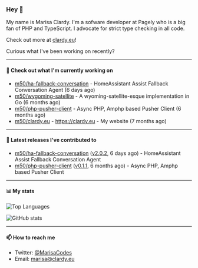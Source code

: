 ### Hey 👋

My name is Marisa Clardy. I'm a sofware developer at Pagely who is a big fan of PHP and TypeScript. I advocate for strict type checking in all code.

Check out more at [clardy.eu](https://clardy.eu)!

Curious what I've been working on recently?

---

#### 👷  Check out what I'm currently working on

- [m50/ha-fallback-conversation](https://github.com/m50/ha-fallback-conversation) - HomeAssistant Assist Fallback Conversation Agent (6 days ago)
- [m50/wygoming-satellite](https://github.com/m50/wygoming-satellite) - A wyoming-satellite-esque implementation in Go (6 months ago)
- [m50/php-pusher-client](https://github.com/m50/php-pusher-client) - Async PHP, Amphp based Pusher Client (6 months ago)
- [m50/clardy.eu](https://github.com/m50/clardy.eu) - https://clardy.eu - My website (7 months ago)

---

#### 🔭  Latest releases I've contributed to

- [m50/ha-fallback-conversation](https://github.com/m50/ha-fallback-conversation) ([v2.0.2](https://github.com/m50/ha-fallback-conversation/releases/tag/v2.0.2), 6 days ago) - HomeAssistant Assist Fallback Conversation Agent
- [m50/php-pusher-client](https://github.com/m50/php-pusher-client) ([v0.1.1](https://github.com/m50/php-pusher-client/releases/tag/v0.1.1), 6 months ago) - Async PHP, Amphp based Pusher Client

---

#### 📊  My stats

![Top Languages](https://github-readme-stats.vercel.app/api/top-langs/?username=m50&hide=javascript,css,html&layout=compact&langs_count=8)

![GitHub stats](https://github-readme-stats.vercel.app/api?username=m50&count_private=1&show_icons=true)

---

#### 📫  How to reach me

- Twitter: [@MarisaCodes](https://twitter.com/MarisaCodes)
- Email: [marisa@clardy.eu](mailto://marisa@clardy.eu)
